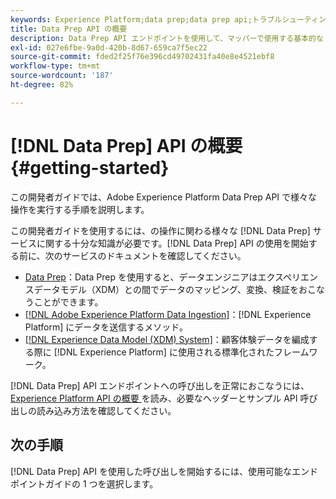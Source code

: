 ```yaml
---
keywords: Experience Platform;data prep;data prep api;トラブルシューティング;API
title: Data Prep API の概要
description: Data Prep API エンドポイントを使用して、マッパーで使用する基本的な CRUD 操作を実行するために知っておく必要がある、主な概念と基本機能について説明します。
exl-id: 027e6fbe-9a0d-420b-8d67-659ca7f5ec22
source-git-commit: fded2f25f76e396cd49702431fa40e8e4521ebf8
workflow-type: tm+mt
source-wordcount: '187'
ht-degree: 82%

---
```


# [!DNL Data Prep] API の概要 {#getting-started}

この開発者ガイドでは、Adobe Experience Platform Data Prep API で様々な操作を実行する手順を説明します。

この開発者ガイドを使用するには、の操作に関わる様々な [!DNL Data Prep] サービスに関する十分な知識が必要です。[!DNL Data Prep] API の使用を開始する前に、次のサービスのドキュメントを確認してください。

- [Data Prep](../home.md)：Data Prep を使用すると、データエンジニアはエクスペリエンスデータモデル（XDM）との間でデータのマッピング、変換、検証をおこなうことができます。
- [[!DNL Adobe Experience Platform Data Ingestion]](../../ingestion/home.md)：[!DNL Experience Platform] にデータを送信するメソッド。
- [[!DNL Experience Data Model (XDM) System]](../../xdm/home.md)：顧客体験データを編成する際に [!DNL Experience Platform] に使用される標準化されたフレームワーク。

[!DNL Data Prep] API エンドポイントへの呼び出しを正常におこなうには、[Experience Platform API の概要 ](../../landing/api-guide.md) を読み、必要なヘッダーとサンプル API 呼び出しの読み込み方法を確認してください。

## 次の手順

[!DNL Data Prep] API を使用した呼び出しを開始するには、使用可能なエンドポイントガイドの 1 つを選択します。
